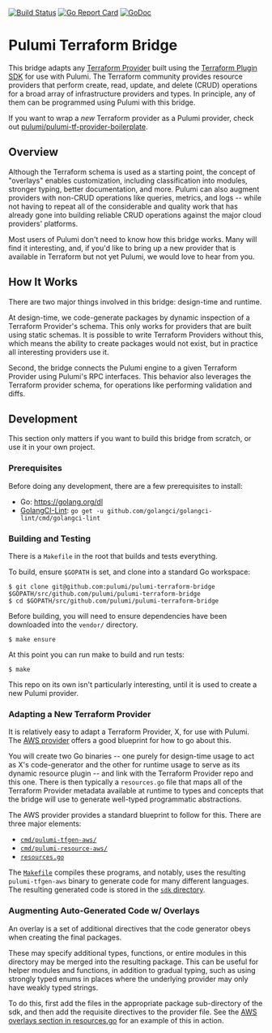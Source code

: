 [![Build Status](https://travis-ci.com/pulumi/pulumi-terraform-bridge.svg?token=cTUUEgrxaTEGyecqJpDn&branch=master)](https://travis-ci.com/pulumi/pulumi-terraform-bridge)
[![Go Report Card](https://goreportcard.com/badge/github.com/pulumi/pulumi-terraform-bridge)](https://goreportcard.com/report/github.com/pulumi/pulumi-terraform-bridge)
[![GoDoc](https://godoc.org/github.com/pulumi/pulumi-terraform-bridge?status.svg)](https://godoc.org/github.com/pulumi/pulumi-terraform-bridge)

# Pulumi Terraform Bridge

This bridge adapts any [Terraform Provider](https://github.com/terraform-providers) built using the [Terraform Plugin
SDK](https://github.com/hashicorp/terraform-plugin-sdk) for use with Pulumi.  The Terraform
community provides resource providers that perform create, read, update, and delete (CRUD) operations for a broad array
of infrastructure providers and types.  In principle, any of them can be programmed using Pulumi with this bridge.

If you want to wrap a _new_ Terraform provider as a Pulumi provider, check out [pulumi/pulumi-tf-provider-boilerplate](https://github.com/pulumi/pulumi-tf-provider-boilerplate).

## Overview

Although the Terraform schema is used as a starting point, the concept of "overlays" enables customization, including
classification into modules, stronger typing, better documentation, and more.  Pulumi can also augment providers with
non-CRUD operations like queries, metrics, and logs -- while not having to repeat all of the considerable and quality
work that has already gone into building reliable CRUD operations against the major cloud providers' platforms.

Most users of Pulumi don't need to know how this bridge works.  Many will find it interesting, and, if you'd like to
bring up a new provider that is available in Terraform but not yet Pulumi, we would love to hear from you.

## How It Works

There are two major things involved in this bridge: design-time and runtime.

At design-time, we code-generate packages by dynamic inspection of a Terraform Provider's schema.  This only works for
providers that are built using static schemas.  It is possible to write Terraform Providers without this, which means
the ability to create packages would not exist, but in practice all interesting providers use it.

Second, the bridge connects the Pulumi engine to a given Terraform Provider using Pulumi's RPC interfaces.  This
behavior also leverages the Terraform provider schema, for operations like performing validation and diffs.

## Development

This section only matters if you want to build this bridge from scratch, or use it in your own project.

### Prerequisites

Before doing any development, there are a few prerequisites to install:

* Go: https://golang.org/dl
* [GolangCI-Lint](https://github.com/golangci/golangci-lint): `go get -u github.com/golangci/golangci-lint/cmd/golangci-lint`

### Building and Testing

There is a `Makefile` in the root that builds and tests everything.

To build, ensure `$GOPATH` is set, and clone into a standard Go workspace:

    $ git clone git@github.com:pulumi/pulumi-terraform-bridge $GOPATH/src/github.com/pulumi/pulumi-terraform-bridge
    $ cd $GOPATH/src/github.com/pulumi/pulumi-terraform-bridge

Before building, you will need to ensure dependencies have been downloaded into the `vendor/` directory.

    $ make ensure

At this point you can run make to build and run tests:

    $ make

This repo on its own isn't particularly interesting, until it is used to create a new Pulumi provider.

### Adapting a New Terraform Provider

It is relatively easy to adapt a Terraform Provider, X, for use with Pulumi.  The
[AWS provider](https://github.com/pulumi/pulumi-aws) offers a good blueprint for how to go about this.

You will create two Go binaries -- one purely for design-time usage to act as X's code-generator and the other for
runtime usage to serve as its dynamic resource plugin -- and link with the Terraform Provider repo and this one.
There is then typically a `resources.go` file that maps all of the Terraform Provider metadata available at runtime
to types and concepts that the bridge will use to generate well-typed programmatic abstractions.

The AWS provider provides a standard blueprint to follow for this.  There are three major elements:

* [`cmd/pulumi-tfgen-aws/`](https://github.com/pulumi/pulumi-aws/tree/master/provider/cmd/pulumi-tfgen-aws)
* [`cmd/pulumi-resource-aws/`](https://github.com/pulumi/pulumi-aws/tree/master/provider/cmd/pulumi-resource-aws)
* [`resources.go`](https://github.com/pulumi/pulumi-aws/blob/master/provider/resources.go)

The [`Makefile`](https://github.com/pulumi/pulumi-aws/blob/master/Makefile) compiles these programs, and notably, uses
the resulting `pulumi-tfgen-aws` binary to generate code for many different languages.  The resulting generated code is
stored in the [`sdk` directory](https://github.com/pulumi/pulumi-aws/tree/master/sdk).

### Augmenting Auto-Generated Code w/ Overlays

An overlay is a set of additional directives that the code generator obeys when creating the final packages.

These may specify additional types, functions, or entire modules in this directory may be merged into the resulting
package.  This can be useful for helper modules and functions, in addition to gradual typing, such as using strongly
typed enums in places where the underlying provider may only have weakly typed strings.

To do this, first add the files in the appropriate package sub-directory of the sdk, and then add the requisite directives to the
provider file.  See the [AWS overlays section in resources.go](https://github.com/pulumi/pulumi-aws/blob/master/provider/resources.go#L4486) for
an example of this in action.
